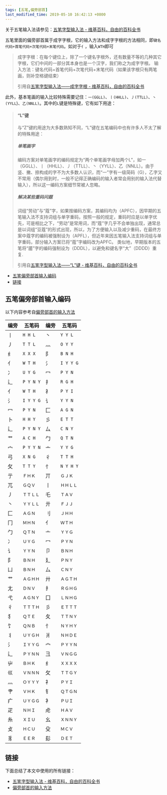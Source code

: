 ```yaml
---
tags: [五笔,偏旁部首]
last_modified_time: 2019-05-10 16:42:13 +0800
---
```


关于五笔输入法请参见：[五笔字型输入法 - 维基百科，自由的百科全书](https://zh.wikipedia.org/wiki/%E4%BA%94%E7%AC%94%E5%AD%97%E5%9E%8B%E8%BE%93%E5%85%A5%E6%B3%95)

五笔里面的偏旁部首属于成字字根，它的输入方法和成字字根的方法相同，即`键名代码+首笔代码+次笔代码+末笔代码`。如对于`亻`，输入`WTH`即可

> 成字字根：在每个键位上，除了一个键名字根外，还有数量不等的几种其它字根，它们中间的一部分其本身也是一个汉字，我们称之为成字字根。 输入方法：键名代码+首笔代码+次笔代码+末笔代码（如果该字根只有两笔画，则补空格键结束）
>
> 引用自[五笔字型输入法——成字字根 - 维基百科，自由的百科全书](https://zh.wikipedia.org/wiki/%e4%ba%94%e7%ac%94%e5%ad%97%e5%9e%8b%e8%be%93%e5%85%a5%e6%b3%95#成字字根)


此外，基本笔画的输入比较特殊需要记住：`一(GGLL)`、`丨(HHLL)`、`丿(TTLL)`、`丶(YYLL`)、`乙(NNLL)`。其中的`L`键是特殊键，它有如下用途：
> #### “L”键
>
> 与“Z”键的用途为大多数熟知不同，“L”键在五笔编码中也有许多人不太了解的特殊用途：
> 
> ##### 单笔画字
> 编码方案对单笔画字的编码规定为“两个单笔画字母加两个L”，如一（GGLL）、丨（HHLL）、丿（TTLL）、丶（YYLL）、乙（NNLL）。由于竖、撇、捺构成的字不为大多数人认识，而“一”字有一级简码（G），乙字又不常用（偶尔用到时，一般不记得正确编码的输入者常会用别的输入法代替输入），所以这一编码方案细节常被人忽略。
> ##### 解决某些重码问题
> 词组“劳动”与“蔻”字，如果按编码方案，其编码均为（APFC），因早期的五笔输入法不支持词组与单字重码，按照一般的规定，重码时应是以单字优先，可是相比之下，“劳动”是常用词，而“蔻”字几乎不会单独出现，通常总是以词组“豆蔻”的形式出现，所以，为了方便输入以及减少重码，在最终方案中蔻字的编码被强制设为（APFL），但近年来因五笔输入法支持词组与单字重码，部分输入方案已将“蔻”字编码改为APFC。
> 类似地，早期版本的五笔将“靥”字的编码强制设为（DDDL），以避免和键名字“大”（DDDD）重复.
>
> 引用自[五笔字型输入法——“L”键 - 维基百科，自由的百科全书](https://zh.wikipedia.org/wiki/%e4%ba%94%e7%ac%94%e5%ad%97%e5%9e%8b%e8%be%93%e5%85%a5%e6%b3%95#「L」键)

<p id="markdown-toc"></p>
<!-- vim-markdown-toc gfm -->

* [五笔偏旁部首输入编码](#五笔偏旁部首输入编码)
* [链接](#链接)

<!-- vim-markdown-toc -->

## 五笔偏旁部首输入编码

以下内容参考自[偏旁部首的输入方法](https://www.wubizi.net/jiaoxue/pianpang.html)

| 编旁 | 五笔码     | 编旁 | 五笔码     |
|------|------------|------|------------|
| 丨   | `H H L`    | 丶   | `Y Y L`    |
| 丿   | `T T L`    | 灬   | `O Y Y`    |
| 纟   | `X X X`    | 阝   | `B N H`    |
| 亻   | `W T H`    | 氵   | `I Y Y G`  |
| 冫   | `U Y G`    | 冖   | `P Y N`    |
| 辶   | `P Y N Y`  | 扌   | `R G H`    |
| 亻   | `W T H`    | 礻   | `P Y I`    |
| 氵   | `I Y Y G`  | 讠   | `Y Y N`    |
| 冖   | `P Y N`    | 匚   | `A G N`    |
| 卜   | `H H Y`    | 彡   | `E T T`    |
| 辶   | `P Y N Y`  | 厶   | `C N Y`    |
| 艹   | `A C H`    | 勹   | `Q T N`    |
| 宀   | `P Y Y N`  | 亠   | `Y Y G`    |
| 弓   | `X N G`    | 彳   | `T T H`    |
| 攵   | `T T Y`    | 忄   | `N Y H Y`  |
| 亍   | `ＦＨＫ`   | 丌   | `ＧＪＫ`   |
| 兀   | `ＧＱＶ`   | 丨   | `ＨＨＬＬ` |
| 丿   | `ＴＴＬＬ` | 乇   | `ＴＡＶ`   |
| 丶   | `ＹＹＬＬ` | 亓   | `ＦＪＪ`   |
| 匚   | `ＡＧＮ`   | 刂   | `ＪＨＨ`   |
| 冂   | `ＭＨＮ`   | 亻   | `ＷＴＨ`   |
| 勹   | `ＱＴＮ`   | 亠   | `ＹＹＧ`   |
| 冫   | `ＵＹＧ`   | 冖   | `ＰＹＮ`   |
| 讠   | `ＹＹＮ`   | 卩   | `ＢＮＨ`   |
| 阝   | `ＢＮＨ`   | 廴   | `ＰＮＹ`   |
| 凵   | `ＢＮＨ`   | 厶   | `ＣＮＹ`   |
| 艹   | `ＡＧＨＨ` | 廾   | `ＡＧＴＨ` |
| 尢   | `ＤＮＶ`   | 扌   | `ＲＧＨＧ` |
| 弋   | `ＡＧＮＹ` | 囗   | `ＬＮＨＧ` |
| 彳   | `ＴＴＴＨ` | 彡   | `ＥＴＴＴ` |
| 犭   | `ＱＴＥ`   | 夂   | `ＴＴＮＹ` |
| 饣   | `ＱＮＢ`   | 忄   | `ＮＹＨＹ` |
| 丬   | `ＵＹＧＨ` | 爿   | `ＮＨＤＥ` |
| 氵   | `ＩＹＹＧ` | 宀   | `ＰＹＹＮ` |
| 辶   | `ＰＹＮＮ` | 彐   | `ＶＮＧＧ` |
| 屮   | `ＢＨＫ`   | 纟   | `ＸＸＸＸ` |
| 巛   | `ＶＮＮＮ` | 攵   | `ＴＴＧＹ` |
| 灬   | `ＯＹＹＹ` | 礻   | `ＰＹＩ`   |
| 肀   | `ＶＨＫ`   | 钅   | `ＱＴＧＮ` |
| 疒   | `ＵＹＧＧ` | 衤   | `ＰＵＩ`   |
| 疋   | `ＮＨＩ`   | 虍   | `ＨＡＶ`   |
| 糸   | `ＸＩＵ`   | 幺   | `ＸＮＮＹ` |
| 攴   | `ＨＣＵ`   | 殳   | `ＭＣＶ`   |
| 豸   | `ＥＥＲ`   | 髟   | `ＤＥＴ`   |

## 链接
下面总结了本文中使用的所有链接：

<!-- link start -->

* [五笔字型输入法 - 维基百科，自由的百科全书](https://zh.wikipedia.org/wiki/%E4%BA%94%E7%AC%94%E5%AD%97%E5%9E%8B%E8%BE%93%E5%85%A5%E6%B3%95)
* [偏旁部首的输入方法](https://www.wubizi.net/jiaoxue/pianpang.html)
<!-- link end -->
